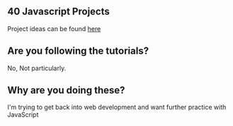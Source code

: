 ## 40 Javascript Projects

Project ideas can be found [here](https://www.freecodecamp.org/news/javascript-projects-for-beginners/)



## Are you following the tutorials?
No, Not particularly.



## Why are you doing these?
I'm trying to get back into web development and want further practice with JavaScript